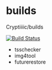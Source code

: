 # builds
Cryptiiiic/builds

[![Build Status](https://travis-ci.com/Cryptiiiic/builds.svg?token=qsmtefyWKPWPGkfUimgs&branch=master)](https://travis-ci.com/Cryptiiiic/builds)

- tsschecker
- img4tool
- futurerestore
